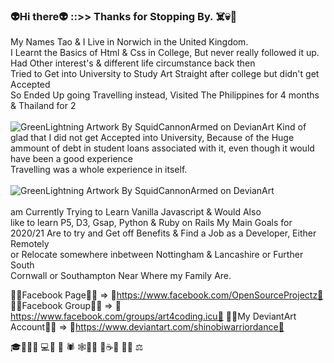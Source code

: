 ### 👽Hi there👽 ::>> Thanks for Stopping By. ☠️💀👻  

<span>My Names Tao & I Live in Norwich in the United Kingdom.</span>
<br>
<span>I Learnt the Basics of Html & Css in College, But never really followed it up.<br>
      Had Other interest's & different life circumstance back then<br>
      Tried to Get into University to Study Art Straight after college but didn't get Accepted<br>
      So Ended Up going Travelling instead, Visited The Philippines for 4 months & Thailand for 2<br>
      <br>
</span>
  ![GreenLightning Artwork By SquidCannonArmed on DevianArt](/Rsc/GreenLightningV2i.jpg)
<span>
   Kind of glad that I did not get Accepted into University, Because of the Huge ammount of debt
   in student loans associated with it, even though it would have been a good experience<br>
   Travelling was a whole experience in itself.<br>
        <br>
</span> 
  ![GreenLightning Artwork By SquidCannonArmed on DevianArt](/Rsc/JWildFire.LaserArray54.png)  
<span>  
  am Currently Trying to Learn Vanilla Javascript & Would Also<br>
  like to learn P5, D3, Gsap, Python & Ruby on Rails</span> 
</span>
<span>
  My Main Goals for 2020/21 Are to try and Get off Benefits & Find a Job as a Developer, Either Remotely<br>
  or Relocate somewhere inbetween Nottingham & Lancashire or Further South<br> 
      Cornwall or Southampton Near Where my Family Are.
</span>

🌴🌳Facebook Page🌳🌴         => 💎https://www.facebook.com/OpenSourceProjectz💎
🌴🌳Facebook Group🌳🌴        => 💎https://www.facebook.com/groups/art4coding.icu💎
🌴🌳My DeviantArt Account🌳🌴 => 💎https://www.deviantart.com/shinobiwarriordance💎


🎓👨🏽‍💻  💻🦟 🦗 🕷 🕸🌳🌴 🌱☕️🍺 🍻💎 ⚖️ 
<!--
**MistaKistHur/MistaKistHur** is a ✨ _special_ ✨ repository because its `README.md` (this file) appears on your GitHub profile.
  Here are some ideas to get you started:

      - 🔭 I’m currently working on ...
      - 🌱 I’m currently learning ...
      - 👯 I’m looking to collaborate on ...
      - 🤔 I’m looking for help with ...
      - 💬 Ask me about ...
      - 📫 How to reach me: ...
      - 😄 Pronouns: ...
      - ⚡ Fun fact: ...
-->
